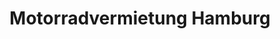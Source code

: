 ---
title: "Motorradvermietung Hamburg"
url: /hamburg/motorradvermietung-hamburg/
shop: Motorrad
---